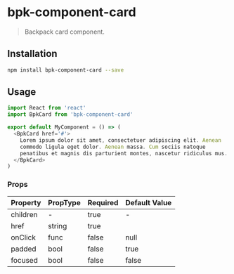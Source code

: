 # bpk-component-card

> Backpack card component.

## Installation

```sh
npm install bpk-component-card --save
```

## Usage

```js
import React from 'react'
import BpkCard from 'bpk-component-card'

export default MyComponent = () => (
  <BpkCard href='#'>
    Lorem ipsum dolor sit amet, consectetuer adipiscing elit. Aenean
    commodo ligula eget dolor. Aenean massa. Cum sociis natoque
    penatibus et magnis dis parturient montes, nascetur ridiculus mus.
  </BpkCard>
)
```

### Props

| Property  | PropType | Required | Default Value |
| --------- | -------- | -------- | ------------- |
| children  | -        | true     | -             |
| href      | string   | true     |               |
| onClick   | func     | false    | null          |
| padded    | bool     | false    | true          |
| focused   | bool     | false    | false         |
